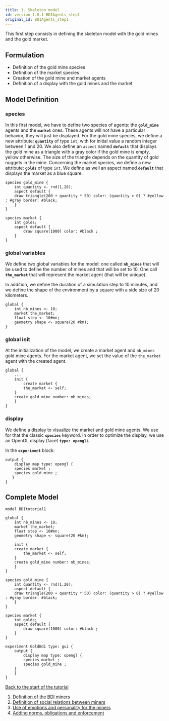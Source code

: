 ```yaml
---
title: 1. Skeleton model
id: version-1.8.1-BDIAgents_step1
original_id: BDIAgents_step1
---
```


This first step consists in defining the skeleton model with the gold mines and the gold market.


## Formulation

* Definition of the gold mine species
* Definition of the market species
* Creation of the gold mine and market agents
* Definition of a display with the gold mines and the market

## Model Definition

### species
In this first model, we have to define two species of agents: the **`gold_mine`** agents and the **`market`** ones. These agents will not have a particular behavior, they will just be displayed.
For the gold mine species, we define a new attribute: **`quantity`** of type `int`, with for initial value a random integer between 1 and 20. We also define an `aspect` named **`default`** that displays the gold mine as a triangle with a gray color if the gold mine is empty, yellow otherwise. The size of the triangle depends on the quantity of gold nuggets in the mine. 
Concerning the market species, we define a new attribute: **`golds`** of type `int`. We define as well an aspect named **`default`** that displays the market as a blue square.

```
species gold_mine {
    int quantity <- rnd(1,20);
    aspect default {
	draw triangle(200 + quantity * 50) color: (quantity > 0) ? #yellow : #gray border: #black;	
    }
}

species market {
    int golds;
    aspect default {
        draw square(1000) color: #black ;
    }
}
```

### global variables
We define two global variables for the model: one called **`nb_mines`** that will be used to define the number of mines and that will be set to 10. One call **`the_market`** that will represent the market agent (that will be unique). 

In addition, we define the duration of a simulation step to 10 minutes, and we define the shape of the environment by a square with a side size of 20 kilometers.

```
global {
    int nb_mines <- 10; 
    market the_market;
    float step <- 10#mn;
    geometry shape <- square(20 #km);
}
```

### global init
At the initialization of the model, we create a market agent and `nb_mines` gold mine agents. For the market agent, we set the value of the `the_market` agent with the created agent. 

```
global {
    ...
    init {
        create market {
	    the_market <- self;
	}
	create gold_mine number: nb_mines;
    }
}
```

### display
We define a display to visualize the market and gold mine agents. We use for that the classic **`species`** keyword. In order to optimize the display, we use an OpenGL display (facet **`type: opengl`**).

In the **`experiment`** block:
```
output {
    display map type: opengl {
	species market ;
	species gold_mine ;
   }
}
```

## Complete Model

```
model BDItutorial1

global {
    int nb_mines <- 10; 
    market the_market;
    float step <- 10#mn;	
    geometry shape <- square(20 #km);
	
    init {
	create market {
	    the_market <- self;
	}
	create gold_mine number: nb_mines;
    }
}

species gold_mine {
    int quantity <- rnd(1,20);
    aspect default {
	draw triangle(200 + quantity * 50) color: (quantity > 0) ? #yellow : #gray border: #black;	
    }
}

species market {
    int golds;
    aspect default {
        draw square(1000) color: #black ;
    }
}

experiment GoldBdi type: gui {
    output {
        display map type: opengl {
	    species market ;
	    species gold_mine ;
	}
    }
}
```

[Back to the start of the tutorial](BDIAgents)
1. [Definition of the BDI miners](BDIAgents_step2)
1. [Definition of social relations between miners](BDIAgents_step3)
1. [Use of emotions and personality for the miners](BDIAgents_step4)
1. [Adding norms, obligations and enforcement](BDIAgents_step5)
